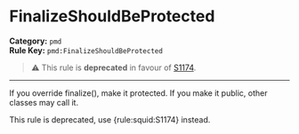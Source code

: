 
# FinalizeShouldBeProtected
**Category:** `pmd`<br/>
**Rule Key:** `pmd:FinalizeShouldBeProtected`<br/>
> :warning: This rule is **deprecated** in favour of [S1174](https://rules.sonarsource.com/java/RSPEC-1174).

-----

If you override finalize(), make it protected. If you make it public, other classes may call it.

<p>
  This rule is deprecated, use {rule:squid:S1174} instead.
</p>


